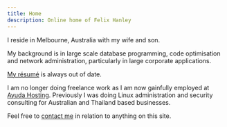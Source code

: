 ```yaml
---
title: Home
description: Online home of Felix Hanley
---
```


I reside in Melbourne, Australia with my wife and son.

My background is in large scale database programming, code optimisation and
network administration, particularly in large corporate applications.

[My résumé](/files/felix_hanley.pdf) is always out of date.

I am no longer doing freelance work as I am now gainfully employed at [Ayuda
Hosting](http://ayudahosting.com.au). Previously I was doing Linux
administration and security consulting for Australian and Thailand based
businesses.

Feel free to [contact me](/contact/) in relation to anything on this site.
